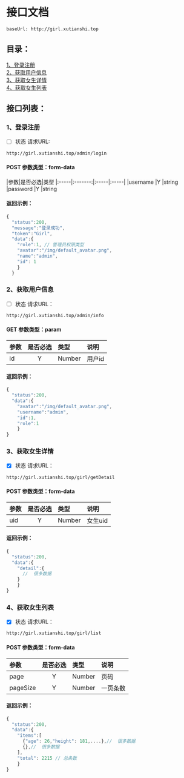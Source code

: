 # 接口文档
```
baseUrl: http://girl.xutianshi.top
```
## 目录：
[1、登录注册](#1登录注册)<br/>
[2、获取用户信息](#2获取用户信息)<br/>
[3、获取女生详情](#3获取女生详情)<br/>
[4、获取女生列表](#4获取女生列表)<br/>
## 接口列表：
### 1、登录注册
- [ ] 状态 请求URL:  
```
http://girl.xutianshi.top/admin/login
```
#### POST 参数类型：form-data
|参数|是否必选|类型
|:-----|:-------:|:-----|:-----|
|username      |Y       |string
|password      |Y       |string
#### 返回示例：
```javascript
{
  "status":200,
  "message":"登录成功",
  "token":"Girl",
  "data":{
    "role":1, // 管理员权限类型
    "avatar":"/img/default_avatar.png",
    "name":"admin",
    "id": 1
    }
  }
```
### 2、获取用户信息
- [ ] 状态 请求URL：
```
http://girl.xutianshi.top/admin/info
```
#### GET 参数类型：param
|参数|是否必选|类型|说明|
|:-----|:-------:|:-----|:-----|
|id      |Y       |Number   |用户id |
#### 返回示例：
```javascript
{
  "status":200,
  "data":{
    "avatar":"/img/default_avatar.png",
    "username":"admin",
    "id":1,
    "role":1
    }
}
```
### 3、获取女生详情
- [x] 状态 请求URL：
```
http://girl.xutianshi.top/girl/getDetail
```
#### POST 参数类型：form-data
|参数|是否必选|类型|说明|
|:-----|:-------:|:-----|:-----|
|uid      |Y       |Number   |女生uid |
#### 返回示例：
```javascript
{
  "status":200,
  "data":{
    "detail":{
      //  很多数据
    }
    }
}
```
### 4、获取女生列表
- [x] 状态 请求URL：
```
http://girl.xutianshi.top/girl/list
```
#### POST 参数类型：form-data
|参数|是否必选|类型|说明|
|:-----|:-------:|:-----|:-----|
|page      |Y       |Number   |页码 |
|pageSize      |Y       |Number   |一页条数 |
#### 返回示例：
```javascript
{
  "status":200,
  "data":{
    "items":[
      {"age": 26,"height": 181,....},//  很多数据
      {},//  很多数据
    ],
    "total": 2215 // 总条数
    }
}
```
